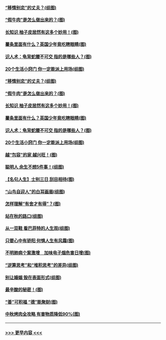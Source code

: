 #### [“移情别恋”的丈夫？(组图)](../pages/p8/907644.md?t=09180300) 
#### [“假牛肉”是怎么做出来的？(图)](../pages/p8/907668.md?t=09180300) 
#### [长知识 柚子皮居然有这多个妙用！(图)](../pages/p8/907425.md?t=09180300) 
#### [薯条里面有什么？英国少年竟吃瞎眼睛(图)](../pages/p8/907381.md?t=09180300) 
#### [识人术：龟背蛇腰不可交 指的是哪些人？(图)](../pages/p8/907503.md?t=09180300) 
#### [20个生活小窍门 你一定能派上用场(组图)](../pages/p8/907510.md?t=09180300) 
#### [“移情别恋”的丈夫？(组图)](../pages/p8/907644.md?t=09180300) 
#### [“假牛肉”是怎么做出来的？(图)](../pages/p8/907668.md?t=09180300) 
#### [长知识 柚子皮居然有这多个妙用！(图)](../pages/p8/907425.md?t=09180300) 
#### [薯条里面有什么？英国少年竟吃瞎眼睛(图)](../pages/p8/907381.md?t=09180300) 
#### [识人术：龟背蛇腰不可交 指的是哪些人？(图)](../pages/p8/907503.md?t=09180300) 
#### [20个生活小窍门 你一定能派上用场(组图)](../pages/p8/907510.md?t=09180300) 
#### [越“包容”的家 越兴旺！(图)](../pages/p8/907328.md?t=09180300) 
#### [聪明人 余生不想5件事！(组图)](../pages/p8/907364.md?t=09180300) 
#### [【名句人生】士别三日 刮目相待(图)](../pages/p8/906988.md?t=09180300) 
#### [“山鸟自迎人”的白耳画眉(组图)](../pages/p8/907332.md?t=09180300) 
#### [怎样理解“有舍才有得”？(图)](../pages/p8/906872.md?t=09180300) 
#### [站在秋的路口(组图)](../pages/p8/906914.md?t=09180300) 
#### [从一双鞋 看巴菲特的人生观(组图)](../pages/p8/907311.md?t=09180300) 
#### [只要心中有骄阳 何惧人生有风霜(图)](../pages/p8/907320.md?t=09180300) 
#### [不明肺病个案激增　加味电子烟危害日增(图)](../pages/p8/907307.md?t=09180300) 
#### [“逆算思考”和“堆积思考”的差异(组图)](../pages/p8/907229.md?t=09180300) 
#### [别让婚姻 毁在表面形式(组图)](../pages/p8/907118.md?t=09180300) 
#### [最辛酸的秘密！(图)](../pages/p8/906327.md?t=09180300) 
#### [“善”可积福 “德”能聚财(图)](../pages/p8/906906.md?t=09180300) 
#### [中秋烤肉全攻略 有害物质降低90%(图)](../pages/p8/907227.md?t=09180300) 

----
#### [ >>> 更早内容 <<< ](../indexes/p8-earlier.md)

